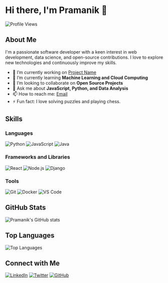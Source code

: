 # Hi there, I'm Pramanik 👋

![Profile Views](https://komarev.com/ghpvc/?username=pramanik25&color=blueviolet)

## About Me

I'm a passionate software developer with a keen interest in web development, data science, and open-source contributions. I love to explore new technologies and continuously improve my skills.

- 🔭 I’m currently working on [Project Name](https://github.com/pramanik25/project-name)
- 🌱 I’m currently learning **Machine Learning and Cloud Computing**
- 👯 I’m looking to collaborate on **Open Source Projects**
- 💬 Ask me about **JavaScript, Python, and Data Analysis**
- 📫 How to reach me: [Email](mailto:vikashpramanikofficial@gmail.com)
- ⚡ Fun fact: I love solving puzzles and playing chess.

## Skills

### Languages
![Python](https://img.shields.io/badge/Python-3776AB?style=for-the-badge&logo=python&logoColor=white)
![JavaScript](https://img.shields.io/badge/JavaScript-F7DF1E?style=for-the-badge&logo=javascript&logoColor=black)
![Java](https://img.shields.io/badge/Java-007396?style=for-the-badge&logo=java&logoColor=white)

### Frameworks and Libraries
![React](https://img.shields.io/badge/React-20232A?style=for-the-badge&logo=react&logoColor=61DAFB)
![Node.js](https://img.shields.io/badge/Node.js-339933?style=for-the-badge&logo=nodedotjs&logoColor=white)
![Django](https://img.shields.io/badge/Django-092E20?style=for-the-badge&logo=django&logoColor=white)

### Tools
![Git](https://img.shields.io/badge/Git-F05032?style=for-the-badge&logo=git&logoColor=white)
![Docker](https://img.shields.io/badge/Docker-2496ED?style=for-the-badge&logo=docker&logoColor=white)
![VS Code](https://img.shields.io/badge/VS%20Code-007ACC?style=for-the-badge&logo=visualstudiocode&logoColor=white)

## GitHub Stats

![Pramanik's GitHub stats](https://github-readme-stats.vercel.app/api?username=pramanik25&show_icons=true&theme=radical)

## Top Languages

![Top Languages](https://github-readme-stats.vercel.app/api/top-langs/?username=pramanik25&layout=compact&theme=radical)

## Connect with Me

[![LinkedIn](https://img.shields.io/badge/LinkedIn-0A66C2?style=for-the-badge&logo=linkedin&logoColor=white)](https://www.linkedin.com/in/vikash-pramanik25/)
[![Twitter](https://img.shields.io/badge/Twitter-1DA1F2?style=for-the-badge&logo=twitter&logoColor=white)](https://x.com/vikashk50921)
[![GitHub](https://img.shields.io/badge/GitHub-100000?style=for-the-badge&logo=github&logoColor=white)](https://github.com/pramanik25)
